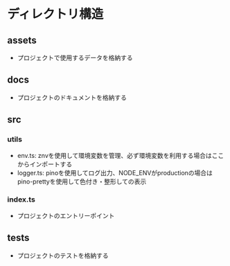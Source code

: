 # ディレクトリ構造

## assets
- プロジェクトで使用するデータを格納する

## docs
- プロジェクトのドキュメントを格納する

## src

### utils
- env.ts: znvを使用して環境変数を管理、必ず環境変数を利用する場合はここからインポートする
- logger.ts: pinoを使用してログ出力、NODE_ENVがproductionの場合はpino-prettyを使用して色付き・整形しての表示

### index.ts
- プロジェクトのエントリーポイント

## tests
- プロジェクトのテストを格納する


